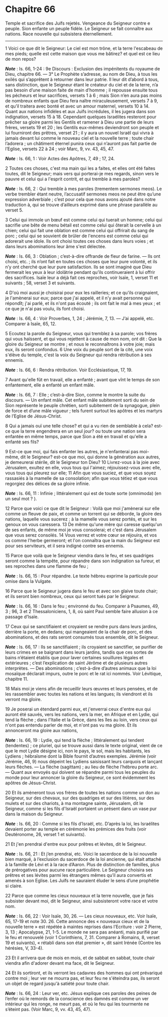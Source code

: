 # Chapitre 66

Temple et sacrifice des Juifs rejetés.
Vengeance du Seigneur contre e peuple.
Sion enfante un peuple fidèle.
Le Seigneur se fait connaître aux nations.
Race nouvelle qui subsistera éternellement.

***

1 Voici ce que dit le Seigneur: Le ciel est mon trône, et la terre l'escabeau de mes pieds; quelle est cette maison que vous me bâtirez? et quel est ce lieu de mon repos?

***Note*** :  Is. 66, 1-24 : 9e Discours : Exclusion des impénitents du royaume de Dieu, chapitre 66. ― 3° Le Prophète s’adresse, au nom de Dieu, à tous les exilés qui s’apprêtent à retourner dans leur patrie. Il leur dit d’abord à tous, sans distinction, que le Seigneur étant le créateur du ciel et de la terre, n’a pas besoin d’une maison faite de main d’homme ; il repousse ensuite tous les pécheurs et leur sacrifices, versets 1 à 6 ; mais Sion n’en aura pas moins de nombreux enfants que Dieu fera naître miraculeusement, versets 7 à 9, et qu’il traitera avec bonté et avec un amour maternel, versets 10 à 14. Quant aux nations infidèles et aux Juifs incrédules, il les jugera dans son indignation, versets 15 à 18. Cependant quelques Israélites resteront pour prêcher sa gloire parmi les Gentils et ramener à Dieu une partie de leurs frères, versets 19 et 20 ; les Gentils eux-mêmes deviendront son peuple et lui fourniront des prêtres, verset 21 ; il y aura un nouvel Israël qui vivra à jamais devant lui comme le nouveau
ciel et la nouvelle terre ; toute chair l’adorera ; un châtiment éternel punira ceux qui n’auront pas fait partie de l’Eglise, versets 22 à 24 ; voir Marc, 9, vv. 43, 45, 47.

***Note*** :  Is. 66, 1 : Voir Actes des Apôtres, 7, 49 ; 17, 24.

2 Toutes ces choses, c'est ma main qui les a faites, et elles ont été faites toutes, dit le Seigneur; mais vers qui porterai-je mes regards, sinon vers le pauvre et celui qui a l'esprit contrit, et qui tremble à mes paroles?

***Note*** :  Is. 66, 2 : Qui tremble à mes paroles (trementem sermones meos). Le verbe trembler étant neutre, l’accusatif sermones meos ne peut être qu’une expression adverbiale ; c’est pour cela que nous avons ajouté dans notre traduction à, qui se trouve d’ailleurs exprimé dans une phrase parallèle au verset 5.


3 Celui qui immole un bœuf est comme celui qui tuerait un homme; celui qui sacrifie une bête de menu bétail est comme celui qui ôterait la cervelle à un chien; celui qui fait une oblation est comme celui qui offrirait du sang de porc ; celui qui se souvient de brûler de l'encens est comme celui qui adorerait une idole. Ils ont choisi toutes ces choses dans leurs voies ; et dans leurs abominations leur âme s'est délectée.

***Note*** :  Is. 66, 3 : Oblation ; c’est-à-dire offrande de fleur de farine. ― Ils ont choisi, etc. ; ils n’ont fait en toutes ces choses que leur pure volonté, et ils n’y ont cherché que leur pure satisfaction. Ils se sont imaginé que Dieu fermerait les yeux à leur idolâtrie pendant qu’ils continueraient à lui offrir des sacrifices. Isaïe leur a déjà fait ces reproches, voir Isaïe, 1, verset 11 et suivants ; 58, verset 3 et suivants.

4 D'où moi aussi je choisirai pour eux les railleries; et ce qu'ils craignaient, je l'amènerai sur eux; parce que j'ai appelé, et il n'y avait personne qui répondît; j'ai parlé, et ils n'ont pas écouté ; ils ont fait le mal à mes yeux ; et ce que je n'ai pas voulu, ils font choisi.

***Note*** :  Is. 66, 4 : Voir Proverbes, 1, 24 ; Jérémie, 7, 13. ― J’ai appelé, etc. Comparer à Isaïe, 65, 12.


5 Ecoutez la parole du Seigneur, vous qui tremblez à sa parole; vos frères qui vous haïssent, et qui vous rejettent à cause de mon nom, ont dit : Que la gloire du Seigneur se montre ; et nous le reconnaîtrons à votre joie; mais eux, ils seront confondus. 6 Une voix du peuple sort de la cité, une voix s'élève du temple, c'est la voix du Seigneur qui rendra rétribution à ses ennemis.

***Note*** :  Is. 66, 6 : Rendra rétribution. Voir Ecclésiastique, 17, 19.


7 Avant qu'elle fût en travail, elle a enfanté ; avant que vînt le temps de son enfantement, elle a enfanté un enfant mâle.

***Note*** :  Is. 66, 7 : Elle ; c’est-à-dire Sion, comme le montre la suite du discours. ― Un enfant mâle. Cet enfant mâle subitement sorti du sein de Sion représente le peuple chrétien, sorti subitement de la synagogue, plein de force et d’une mâle vigueur ; tels furent surtout les apôtres et les martyrs de l’Eglise de Jésus-Christ.

8 Qui a jamais ouï une telle chose? et qui a vu rien de semblable à cela? est-ce que la terre engendrera en un seul jour? ou toute une nation sera enfantée en même temps, parce que Sion a été en travail et qu'elle a enfanté ses fils?


9 Est-ce que moi, qui fais enfanter les autres, je n'enfanterai pas moi-même, dit le Seigneur? est-ce que moi, qui donne la génération aux autres, je demeurerai stérile, dit le Seigneur ton Dieu? 10 Livrez-vous à la joie avec Jérusalem, exultez en elle, vous tous qui l'aimez; réjouissez-vous avec elle, vous tous qui pleurez sur elle; 11 Afin que vous suciez, et que vous soyez rassasiés à la mamelle de sa consolation; afin que vous tétiez et que vous regorgiez des délices de sa gloire infinie.

***Note*** :  Is. 66, 11 : Infinie ; littéralement qui est de toute sorte (omnimoda) (en un seul mot ? ).


12 Parce que voici ce que dit le Seigneur : Voilà que moi j'amènerai sur elle comme un fleuve de paix, et comme un torrent qui se déborde, la gloire des nations, laquelle vous sucerez ; à la mamelle vous serez portés, et sur les genoux on vous caressera. 13 De même qu'une mère qui caresse quelqu'un de ses enfants, de même moi je vous consolerai; et c'est dans Jérusalem que vous serez consolés. 14 Vous verrez et votre cœur se réjouira, et vos os comme l'herbe germeront; et l'on connaîtra que la main du Seigneur est pour ses serviteurs, et il sera indigné contre ses ennemis.


15 Parce que voilà que le Seigneur viendra dans le feu, et ses quadriges seront comme la tempête, pour répandre dans son indignation sa fureur, et ses reproches dans une flamme de feu ;

***Note*** :  Is. 66, 15 : Pour répandre. Le texte hébreu exprime la particule pour omise dans la Vulgate.

16 Parce que le Seigneur jugera dans le feu et avec son glaive toute chair; et ils seront bien nombreux, ceux qui seront tués par le Seigneur.

***Note*** :  Is. 66, 16 : Dans le feu ; environné du feu. Comparer à Psaumes, 49, 3 ; 96, 3 et 2 Thessaloniciens, 1, 8, où saint Paul semble faire allusion à ce passage d’Isaïe.


17 Ceux qui se sanctifiaient et croyaient se rendre purs dans leurs jardins, derrière la porte, en dedans; qui mangeaient de la chair de porc, et des abominations, et des rats seront consumés tous ensemble, dit le Seigneur.

***Note*** :  Is. 66, 17 : Ils se sanctifiaient ; ils croyaient se sanctifier, se purifier de leurs crimes en se baignant dans leurs jardins, tandis que ces sortes de bains n’étaient établis que pour laver certaines souillures légales et extérieures ; c’est l’explication de saint Jérôme et de plusieurs autres interprètes. ― Des abominations ; c’est-à-dire d’autres animaux que la loi mosaïque déclarait impurs, outre le porc et le rat ici nommés. Voir Lévitique, chapitre 11.

18 Mais moi je viens afin de recueillir leurs œuvres et leurs pensées, et de les rassembler avec toutes les nations et les langues; ils viendront et ils verront ma gloire.


19 Je poserai un étendard parmi eux, et j'enverrai ceux d'entre eux qui auront été sauvés, vers les nations, vers la mer, en Afrique et en Lydie, qui tend la flèche ; dans l'Italie et la Grèce, dans les îles au loin, vers ceux qui n'ont pas entendu parler de moi, et n'ont pas vu ma gloire. Et ils annonceront ma gloire aux nations,

***Note*** :  Is. 66, 19 : Lydie, qui tend la flèche ; littéralement qui tendent (tendentes) ; ce pluriel, qui se trouve aussi dans le texte original, vient de ce que le mot Lydie désigne ici, non le pays, le sol, mais les habitants, les Lydiens ; hébraïsme dont la Bible fournit d’autres exemples. Jérémie (voir Jérémie, 46, 9) nous dépeint les Lydiens saisissant leurs carquois et lançant leurs flèches. ― La flèche (sagittam) ; au lieu de flèche l’hébreu porte arc. ― Quant aux envoyés qui doivent se répandre parmi tous les peuples du monde pour leur annoncer la gloire du Seigneur, ce sont évidemment les apôtres de Jésus-Christ.


20 Et ils amèneront tous vos frères de toutes les nations comme un don au Seigneur, sur des chevaux, sur des quadriges et sur des litières, sur des mulets et sur des chariots, à ma montagne sainte, Jérusalem, dit le Seigneur, comme si les fils d'Israël portaient un présent dans un vase pur dans la maison du Seigneur.

***Note*** :  Is. 66, 20 : Comme si les fils d’Israël, etc. D’après la loi, les Israélites devaient porter au temple en cérémonie les prémices des fruits (voir Deutéronome, 26, verset 1 et suivants).

21 Et j'en prendrai d'entre eux pour prêtres et lévites, dit le Seigneur.

***Note*** :  Is. 66, 21 : Et j’en prendrai, etc. Voici le sacerdoce de la loi nouvelle bien marqué, à l’exclusion du sacerdoce de la loi ancienne, qui était attaché à la famille de Lévi et à la race d’Aaron. Plus de distinction de familles, plus de prérogatives pour aucune race particulière. Le Seigneur choisira ses prêtres et ses lévites parmi les étrangers mêmes qu’il aura convertis et amenés à son Eglise. Les Juifs ne sauraient éluder le sens d’une prophétie si claire.


22 Parce que comme les cieux nouveaux et la terre nouvelle, que je fais subsister devant moi, dit le Seigneur, ainsi subsisteront votre race et votre nom.

***Note*** :  Is. 66, 22 : Voir Isaïe, 30, 26. ― Les cieux nouveaux, etc. Voir Isaïe, 65, 17-19 et note 30. 26. Cette annonce des « nouveaux cieux et de la nouvelle terre » est répétée à maintes reprises dans l’Ecriture : voir 2 Pierre, 3, 13 ; Apocalypse, 21, 1-5. Le monde ne sera pas anéanti, mais purifié par le feu et renouvelé (voir 1 Corinthiens, 7, 31. Comparer à Romains, 8, verset 19 et suivants), « rétabli dans son état premier », dit saint Irénée (Contre les hérésies, V, 33-4).

23 Et il arrivera que de mois en mois, et de sabbat en sabbat, toute chair viendra afin d'adorer devant ma face, dit le Seigneur.


24 Et ils sortiront, et ils verront les cadavres des hommes qui ont prévariqué contre moi ; leur ver ne mourra pas, et leur feu ne s'éteindra pas, ils seront un objet de regard jusqu'à satiété pour toute chair.

***Note*** :  Is. 66, 24 : Leur ver, etc. Jésus explique ces paroles des peines de l’enfer où le remords de la conscience des damnés est comme un ver intérieur qui les ronge, ne meurt pas, et où le feu qui les tourmente ne s’éteint pas. (Voir Marc, 9, vv. 43, 45, 47).
